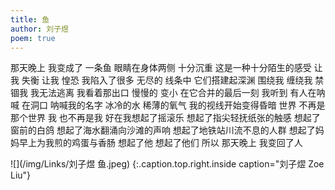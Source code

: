 ```yaml
---
title: 鱼
author: 刘子煜
poem: true
---
```


那天晚上 我变成了 一条⻥
眼睛在身体两侧 十分沉重 这是一种十分陌生的感受
让我 失衡 让我 惶恐
我陷入了很多 无尽的 线条中
它们搭建起深渊 围绕我 缠绕我 禁锢我
我无法逃离
我看着那出口 慢慢的 变小
在它合并的最后一刻 我听到 有人在呐喊
在洞口 呐喊我的名字
冰冷的水 稀薄的氧气
我的视线开始变得昏暗
世界 不再是那个世界
我 也不再是我
好在我想起了摇滚乐
想起了指尖轻抚纸张的触感
想起了窗前的白鸽
想起了海水翻涌向沙滩的声响
想起了地铁站川流不息的人群
想起了妈妈早上为我煎的鸡蛋与香肠
想起了他
想起了他们
所以 那天晚上 我变回了人

![](/img/Links/刘子煜 鱼.jpeg)
{:.caption.top.right.inside caption="刘子熤 Zoe Liu"}
